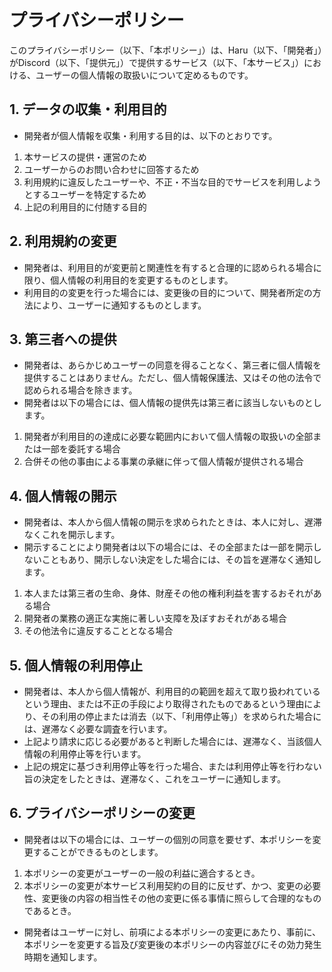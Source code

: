 # プライバシーポリシー

このプライバシーポリシー（以下、「本ポリシー」）は、Haru（以下、「開発者」）がDiscord（以下、「提供元」）で提供するサービス（以下、「本サービス」）における、ユーザーの個人情報の取扱いについて定めるものです。

## 1. データの収集・利用目的

- 開発者が個人情報を収集・利用する目的は、以下のとおりです。

1. 本サービスの提供・運営のため
2. ユーザーからのお問い合わせに回答するため
3. 利用規約に違反したユーザーや、不正・不当な目的でサービスを利用しようとするユーザーを特定するため
4. 上記の利用目的に付随する目的

## 2. 利用規約の変更

- 開発者は、利用目的が変更前と関連性を有すると合理的に認められる場合に限り、個人情報の利用目的を変更するものとします。
- 利用目的の変更を行った場合には、変更後の目的について、開発者所定の方法により、ユーザーに通知するものとします。

## 3. 第三者への提供

- 開発者は、あらかじめユーザーの同意を得ることなく、第三者に個人情報を提供することはありません。ただし、個人情報保護法、又はその他の法令で認められる場合を除きます。
- 開発者は以下の場合には、個人情報の提供先は第三者に該当しないものとします。

1. 開発者が利用目的の達成に必要な範囲内において個人情報の取扱いの全部または一部を委託する場合
2. 合併その他の事由による事業の承継に伴って個人情報が提供される場合

## 4. 個人情報の開示

- 開発者は、本人から個人情報の開示を求められたときは、本人に対し、遅滞なくこれを開示します。
- 開示することにより開発者は以下の場合には、その全部または一部を開示しないこともあり、開示しない決定をした場合には、その旨を遅滞なく通知します。

1. 本人または第三者の生命、身体、財産その他の権利利益を害するおそれがある場合
2. 開発者の業務の適正な実施に著しい支障を及ぼすおそれがある場合
3. その他法令に違反することとなる場合

## 5. 個人情報の利用停止

- 開発者は、本人から個人情報が、利用目的の範囲を超えて取り扱われているという理由、または不正の手段により取得されたものであるという理由により、その利用の停止または消去（以下、「利用停止等」）を求められた場合には、遅滞なく必要な調査を行います。
- 上記より請求に応じる必要があると判断した場合には、遅滞なく、当該個人情報の利用停止等を行います。
- 上記の規定に基づき利用停止等を行った場合、または利用停止等を行わない旨の決定をしたときは、遅滞なく、これをユーザーに通知します。

## 6. プライバシーポリシーの変更

- 開発者は以下の場合には、ユーザーの個別の同意を要せず、本ポリシーを変更することができるものとします。

1. 本ポリシーの変更がユーザーの一般の利益に適合するとき。
2. 本ポリシーの変更が本サービス利用契約の目的に反せず、かつ、変更の必要性、変更後の内容の相当性その他の変更に係る事情に照らして合理的なものであるとき。

- 開発者はユーザーに対し、前項による本ポリシーの変更にあたり、事前に、本ポリシーを変更する旨及び変更後の本ポリシーの内容並びにその効力発生時期を通知します。
